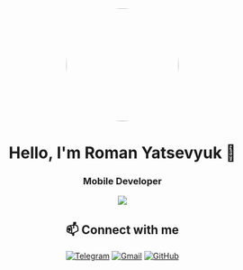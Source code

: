<div align="center">

<img src="https://raw.githubusercontent.com/ichega/ichega/photo.jpg"  width="200" style="border-radius: 50%;" />

# Hello, I'm Roman Yatsevyuk 👋
### Mobile Developer

<img src="https://skillicons.dev/icons?i=androidstudio,flutter,kotlin,java,dart,sqlite" />

## 📫 Connect with me

[![Telegram](https://skillicons.dev/icons?i=telegram&theme=light)](https://t.me/your_username)
[![Gmail](https://skillicons.dev/icons?i=gmail&theme=light)](mailto:fristailik@gmail.com)
[![GitHub](https://skillicons.dev/icons?i=github&theme=light)](https://github.com/ichega)

</div>
